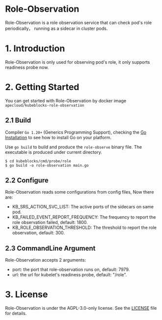 <h1>Role-Observation</h1>

Role-Observation is a role observation service that can check pod's role periodically， running as a sidecar in cluster pods.

# 1. Introduction

Role-Observation is only used for observing pod's role, it only supports readiness probe now.

# 2. Getting Started

You can get started with Role-Observation by docker image `apecloud/kubeblocks-role-observation`

## 2.1 Build

Compiler `Go 1.20+` (Generics Programming Support), checking the [Go Installation](https://go.dev/doc/install) to see how to install Go on your platform.

Use `go build` to build and produce the `role-observe` binary file. The executable is produced under current directory.

```shell
$ cd kubeblocks/cmd/probe/role
$ go build -o role-observation main.go
```

## 2.2 Configure

Role-Observation reads some configurations from config files, Now there are:
- KB_SRS_ACTION_SVC_LIST: The active ports of the sidecars on same pod. 
- KB_FAILED_EVENT_REPORT_FREQUENCY: The frequency to report the role observation failed, default: 1800.
- KB_ROLE_OBSERVATION_THRESHOLD: The threshold to report the role observation, default: 300.

## 2.3 CommandLine Argument

Role-Observation accepts 2 arguments:
- port: the port that role-observation runs on, default: 7979.
- url: the url for kubelet's readiness probe, default: "/role".

# 3. License

Role-Observation is under the AGPL-3.0-only license. See the [LICENSE](../../../LICENSE) file for details.